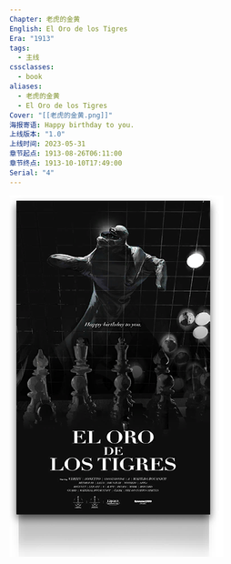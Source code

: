 ```yaml
---
Chapter: 老虎的金黄
English: El Oro de los Tigres
Era: "1913"
tags:
  - 主线
cssclasses:
  - book
aliases:
  - 老虎的金黄
  - El Oro de los Tigres
Cover: "[[老虎的金黄.png]]"
海报寄语: Happy birthday to you.
上线版本: "1.0"
上线时间: 2023-05-31
章节起点: 1913-08-26T06:11:00
章节终点: 1913-10-10T17:49:00
Serial: "4"
---
```

![cover](assets/第四章%20老虎的金黄.assets/老虎的金黄.png)